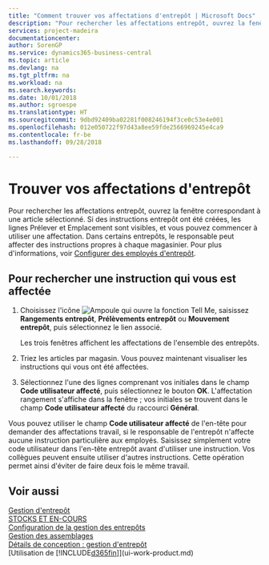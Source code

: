 ```yaml
---
title: "Comment trouver vos affectations d'entrepôt | Microsoft Docs"
description: "Pour rechercher les affectations entrepôt, ouvrez la fenêtre correspondant à une article sélectionné. Si des instructions entrepôt ont été créées, les lignes Prélever et Emplacement sont visibles, et vous pouvez commencer à utiliser une affectation. Dans certains entrepôts, le responsable peut affecter des instructions propres à chaque magasinier."
services: project-madeira
documentationcenter: 
author: SorenGP
ms.service: dynamics365-business-central
ms.topic: article
ms.devlang: na
ms.tgt_pltfrm: na
ms.workload: na
ms.search.keywords: 
ms.date: 10/01/2018
ms.author: sgroespe
ms.translationtype: HT
ms.sourcegitcommit: 9dbd92409ba02281f008246194f3ce0c53e4e001
ms.openlocfilehash: 012e050722f97d43a8ee59fde2566969245e4ca9
ms.contentlocale: fr-be
ms.lasthandoff: 09/28/2018

---
```

# <a name="find-your-warehouse-assignments"></a>Trouver vos affectations d'entrepôt
Pour rechercher les affectations entrepôt, ouvrez la fenêtre correspondant à une article sélectionné. Si des instructions entrepôt ont été créées, les lignes Prélever et Emplacement sont visibles, et vous pouvez commencer à utiliser une affectation. Dans certains entrepôts, le responsable peut affecter des instructions propres à chaque magasinier. Pour plus d'informations, voir [Configurer des employés d'entrepôt](warehouse-how-to-set-up-warehouse-employees.md).

## <a name="to-find-an-instruction-assigned-to-you"></a>Pour rechercher une instruction qui vous est affectée  
1.  Choisissez l'icône ![Ampoule qui ouvre la fonction Tell Me](media/ui-search/search_small.png "Dites-moi ce que vous voulez faire"), saisissez **Rangements entrepôt**, **Prélèvements entrepôt** ou **Mouvement entrepôt**, puis sélectionnez le lien associé.

    Les trois fenêtres affichent les affectations de l'ensemble des entrepôts.  

2. Triez les articles par magasin. Vous pouvez maintenant visualiser les instructions qui vous ont été affectées.  
3. Sélectionnez l'une des lignes comprenant vos initiales dans le champ **Code utilisateur affecté**, puis sélectionnez le bouton **OK**. L'affectation rangement s'affiche dans la fenêtre ; vos initiales se trouvent dans le champ **Code utilisateur affecté** du raccourci **Général**.  

Vous pouvez utiliser le champ **Code utilisateur affecté** de l'en-tête pour demander des affectations travail, si le responsable de l'entrepôt n'affecte aucune instruction particulière aux employés. Saisissez simplement votre code utilisateur dans l'en-tête entrepôt avant d'utiliser une instruction. Vos collègues peuvent ensuite utiliser d'autres instructions. Cette opération permet ainsi d'éviter de faire deux fois le même travail.  

## <a name="see-also"></a>Voir aussi  
[Gestion d'entrepôt](warehouse-manage-warehouse.md)  
[STOCKS ET EN-COURS](inventory-manage-inventory.md)  
[Configuration de la gestion des entrepôts](warehouse-setup-warehouse.md)     
[Gestion des assemblages](assembly-assemble-items.md)    
[Détails de conception : gestion d'entrepôt](design-details-warehouse-management.md)  
[Utilisation de [!INCLUDE[d365fin](includes/d365fin_md.md)]](ui-work-product.md) 

